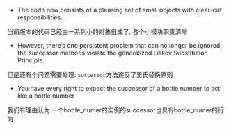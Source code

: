 + The code now consists of a pleasing set of small objects with clear-cut responsibilities.

当前版本的代码已经由一系列小的对象组成了, 各个小模块职责清晰

+ However, there’s one persistent problem that can no longer be ignored: the successor methods violate the generalized Liskov Substitution Principle.

但是还有个问题需要处理: `successor`方法违反了里氏替换原则

+ You have every right to expect the successor of a bottle number to act like a bottle number

我们有理由认为 一个bottle_numer的实例的successor也具有bottle_numer的行为
